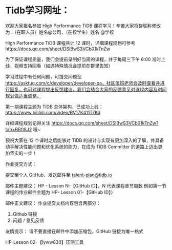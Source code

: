 # Tidb学习网址：

欢迎大家报名参加 High Performance TiDB 课程学习！辛苦大家将群昵称修改为：（在职人员）姓名@公司，（在校学生）姓名 @学校

High Performance TiDB 课程共计 12 课时，详细课程规划可参考 https://docs.qq.com/sheet/DSlBwS3VCb01kTnZw

为了保证课程质量，我们会提前录制好当周的课程，并于每周三下午 6:00 准时上线，视频支持回看（如遇特殊情况会提前在群里告知）

学习过程中有任何问题，可提交问题至 https://asktug.com/c/developer/developer-qa，社区值班老师会及时查看并进行回复，也可对课程提出反馈建议，我们会结合大家的反馈意见对课程内容及时间规划做适当调整。

第一期课程主题为 TiDB 总体架构，已成功上线：https://www.bilibili.com/video/BV17K411T7Kd

详细课程规划记得关注 https://docs.qq.com/sheet/DSlBwS3VCb01kTnZw?tab=BB08J2 哦~

预祝大家在 12 个课时之后能够对 TiDB 的设计与实现有更加深入的了解，并具备动手解决性能问题和优化系统的能力，在成为 TiDB Committer 的道路上迈出更加坚实的一步！

作业提交方式：

提交至个人 GitHub，发送邮件至 talent-plan@tidb.io

邮件主题建议：
HP - Lesson N-【GitHub ID】，N 代表课程章节周数
例如第一节课程的作业邮件主题为 HP- Lesson 01-【GitHub ID】）

邮件正文建议：
作业提交文档内容包含两部分：
1. Github 链接
2. 问题 / 意见反馈 

友情提示：
请不要直接在邮件中添加压缩包，GitHub 链接为唯一格式


HP-Lesson 02-【lyww830】压测工具
